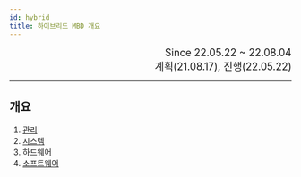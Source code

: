 ```yaml
---
id: hybrid
title: 하이브리드 MBD 개요
---
```


<div align="right">
  <font size="4">
    Since 22.05.22 ~ 22.08.04<br/>
    계획(21.08.17), 진행(22.05.22)
  </font>
</div>

---



## 개요

1. [관리](./hybrid/esp32_mgn)
2. [시스템](./hybrid/esp32_sys)
3. [하드웨어](./hybrid/esp32_hw)
4. [소프트웨어](./hybrid/esp32_sw)
